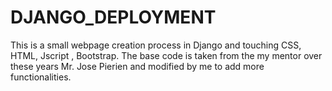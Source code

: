# DJANGO_DEPLOYMENT

This is a small webpage creation process in Django and touching CSS, HTML, Jscript , Bootstrap.
The base code is taken from the my mentor over these years Mr. Jose Pierien and modified by me to add more functionalities.

